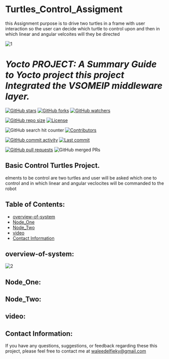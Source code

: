 # Turtles_Control_Assigment

this Assignment purpose is to drive two turtles in a frame with user interaction so the user can decide which turtle to control upon and then in which linear and angular velcoites will they be directed
<div>

![1](https://github.com/user-attachments/assets/f40b2cd4-be52-4b43-b66a-a4c52167df37)

# *Yocto PROJECT: A Summary Guide to Yocto project this project Integrated the VSOMEIP middleware layer.*

[![GitHub stars](https://img.shields.io/github/stars/waleedelfieky/Turtles_Control_Assigment?style=social)](https://github.com/waleedelfieky/Turtles_Control_Assigment/stargazers) 
[![GitHub forks](https://img.shields.io/github/forks/waleedelfieky/Turtles_Control_Assigment?style=social)](https://github.com/waleedelfieky/Turtles_Control_Assigment/network/members) 
[![GitHub watchers](https://img.shields.io/github/watchers/waleedelfieky/Turtles_Control_Assigment?style=social)](https://github.com/waleedelfieky/Turtles_Control_Assigment/watchers)

[![GitHub repo size](https://img.shields.io/github/repo-size/waleedelfieky/Turtles_Control_Assigment)](https://github.com/waleedelfieky/Turtles_Control_Assigment) 
[![License](https://img.shields.io/github/license/waleedelfieky/Turtles_Control_Assigment)](https://github.com/waleedelfieky/Turtles_Control_Assigment/blob/main/LICENSE) 

![GitHub search hit counter](https://img.shields.io/github/search/waleedelfieky/Turtles_Control_Assigment/goto?style=flat-square)
[![Contributors](https://img.shields.io/github/contributors/waleedelfieky/Turtles_Control_Assigment)](https://github.com/waleedelfieky/Turtles_Control_Assigment/graphs/contributors)

[![GitHub commit activity](https://img.shields.io/github/commit-activity/m/waleedelfieky/Turtles_Control_Assigment)](https://github.com/waleedelfieky/Turtles_Control_Assigment/commits/main) 
[![Last commit](https://img.shields.io/github/last-commit/waleedelfieky/Turtles_Control_Assigment)](https://github.com/waleedelfieky/Turtles_Control_Assigment/commits/main) 

[![GitHub pull requests](https://img.shields.io/github/issues-pr/waleedelfieky/Turtles_Control_Assigment)](https://github.com/waleedelfieky/Turtles_Control_Assigment/pulls)
![GitHub merged PRs](https://img.shields.io/github/issues-pr-closed/waleedelfieky/Turtles_Control_Assigment?style=flat-square)
</div>


## Basic Control Turtles Project.

elments to be control are two turtles and user will be asked which one to control and in which linear and angular veclocites will be commanded to the robot
  
## Table of Contents:

- [overview-of-system](#overview-of-system)
- [Node_One](#Node_One)
- [Node_Two](#Node_Two)
- [video](#video)
- [Contact Information](#contact-information)

## overview-of-system:


![2](https://github.com/user-attachments/assets/e494c0ac-0f69-436a-bb65-0bec27a4422f)



## Node_One:

## Node_Two:

## video:

## Contact Information:

If you have any questions, suggestions, or feedback regarding these this project, please feel free to contact me at waleedelfieky@gmail.com

